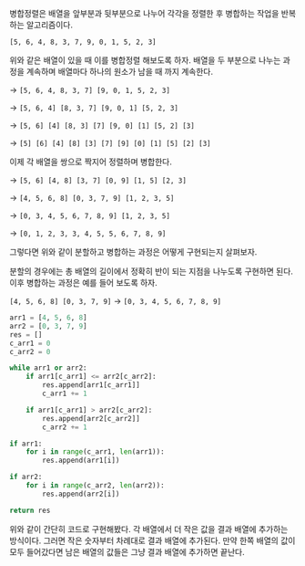 병합정렬은 배열을 앞부분과 뒷부분으로 나누어 각각을 정렬한 후 병합하는 작업을 반복하는 알고리즘이다.

`[5, 6, 4, 8, 3, 7, 9, 0, 1, 5, 2, 3]`

위와 같은 배열이 있을 때 이를 병합정렬 해보도록 하자. 배열을 두 부분으로 나누는 과정을 계속하며 배열마다 하나의 원소가 남을 때 까지 계속한다.

-> `[5, 6, 4, 8, 3, 7] [9, 0, 1, 5, 2, 3]`

-> `[5, 6, 4] [8, 3, 7] [9, 0, 1] [5, 2, 3]`

-> `[5, 6] [4] [8, 3] [7] [9, 0] [1] [5, 2] [3]`

-> `[5] [6] [4] [8] [3] [7] [9] [0] [1] [5] [2] [3]`

이제 각 배열을 쌍으로 짝지어 정렬하며 병합한다.

-> `[5, 6] [4, 8] [3, 7] [0, 9] [1, 5] [2, 3]`

-> `[4, 5, 6, 8] [0, 3, 7, 9] [1, 2, 3, 5]`

-> `[0, 3, 4, 5, 6, 7, 8, 9] [1, 2, 3, 5]`

-> `[0, 1, 2, 3, 3, 4, 5, 5, 6, 7, 8, 9]`

그렇다면 위와 같이 분할하고 병합하는 과정은 어떻게 구현되는지 살펴보자.

분할의 경우에는 총 배열의 길이에서 정확히 반이 되는 지점을 나누도록 구현하면 된다. 이후 병합하는 과정은 예를 들어 보도록 하자.

`[4, 5, 6, 8] [0, 3, 7, 9]` -> `[0, 3, 4, 5, 6, 7, 8, 9]`

```python
arr1 = [4, 5, 6, 8]
arr2 = [0, 3, 7, 9]
res = []
c_arr1 = 0
c_arr2 = 0

while arr1 or arr2:
    if arr1[c_arr1] <= arr2[c_arr2]:
        res.append[arr1[c_arr1]]
        c_arr1 += 1

    if arr1[c_arr1] > arr2[c_arr2]:
        res.append[arr2[c_arr2]]
        c_arr2 += 1

if arr1:
    for i in range(c_arr1, len(arr1)):
        res.append(arr1[i])

if arr2:
    for i in range(c_arr2, len(arr2)):
        res.append(arr2[i])

return res
```

위와 같이 간단히 코드로 구현해봤다. 각 배열에서 더 작은 값을 결과 배열에 추가하는 방식이다. 그러면 작은 숫자부터 차례대로 결과 배열에 추가된다. 만약 한쪽 배열의 값이 모두 들어갔다면 남은 배열의 값들은 그냥 결과 배열에 추가하면 끝난다.
